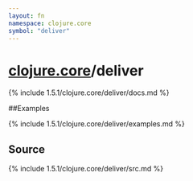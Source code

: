 ```yaml
---
layout: fn
namespace: clojure.core
symbol: "deliver"
---
```


# [clojure.core](../)/deliver

{% include 1.5.1/clojure.core/deliver/docs.md %}

##Examples

{% include 1.5.1/clojure.core/deliver/examples.md %}
## Source
{% include 1.5.1/clojure.core/deliver/src.md %}

